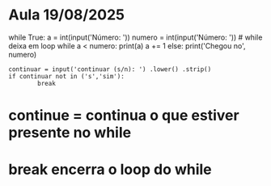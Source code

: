 # Aula 19/08/2025

while True:
    a = int(input('Número: '))
    numero = int(input('Número: '))
    # while deixa em loop
    while a < numero:
        print(a)
        a += 1
    else:
        print('Chegou no', numero)

    continuar = input('continuar (s/n): ') .lower() .strip()
    if continuar not in ('s','sim'): 
            break
# continue = continua o que estiver presente no while      
# break encerra o loop do while
